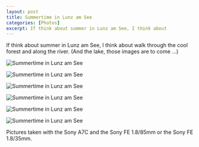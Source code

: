 ```yaml
---
layout: post
title: Summertime in Lunz am See
categories: [Photos]
excerpt: If think about summer in Lunz am See, I think about
---
```


If think about summer in Lunz am See, I think about walk through the cool forest and along the river.
(And the lake, those images are to come ...)

![Summertime in Lunz am See](../images/20210724/summer_lunz-1.jpg)

![Summertime in Lunz am See](../images/20210724/summer_lunz-2.jpg)

![Summertime in Lunz am See](../images/20210724/summer_lunz-3.jpg)

![Summertime in Lunz am See](../images/20210724/summer_lunz-4.jpg)

![Summertime in Lunz am See](../images/20210724/summer_lunz-5.jpg)

![Summertime in Lunz am See](../images/20210724/summer_lunz-6.jpg)


Pictures taken with the Sony A7C and the Sony FE 1.8/85mm or the Sony FE 1.8/35mm.
